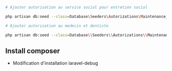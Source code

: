 ```bash
# Ajouter autorisation au service social pour entretien social

php artisan db:seed --class=Database\Seeders\Autorizations\Maintenance_1_2_0 

# Ajouter autorisation au medecin et dentiste

php artisan db:seed --class=Database\\Seeders\\Autorizations\\Maintenance_1_2_1


``````

## Install composer

- Modification d'installation laravel-debug